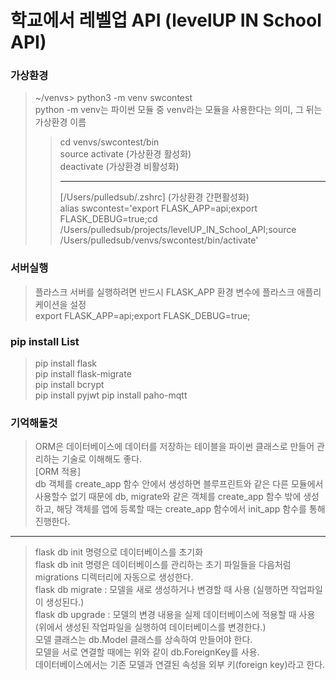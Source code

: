 # 학교에서 레벨업 API (levelUP IN School API)

### 가상환경
> ~/venvs> python3 -m venv swcontest  
> python -m venv는 파이썬 모듈 중 venv라는 모듈을 사용한다는 의미, 그 뒤는 가상환경 이름  
> > cd venvs/swcontest/bin  
> > source activate (가상환경 활성화)  
> > deactivate (가상환경 비활성화)
> > ***
> > [/Users/pulledsub/.zshrc] (가상환경 간편활성화)  
> > alias swcontest='export FLASK_APP=api;export FLASK_DEBUG=true;cd /Users/pulledsub/projects/levelUP_IN_School_API;source /Users/pulledsub/venvs/swcontest/bin/activate'

### 서버실행
> 플라스크 서버를 실행하려면 반드시 FLASK_APP 환경 변수에 플라스크 애플리케이션을 설정  
> export FLASK_APP=api;export FLASK_DEBUG=true; 

### pip install List
> pip install flask  
> pip install flask-migrate  
> pip install bcrypt  
> pip install pyjwt
>  pip install paho-mqtt

### 기억해둘것
> ORM은 데이터베이스에 데이터를 저장하는 테이블을 파이썬 클래스로 만들어 관리하는 기술로 이해해도 좋다.  
> [ORM 적용]  
> db 객체를 create_app 함수 안에서 생성하면 블루프린트와 같은 다른 모듈에서 사용할수 없기 때문에 db, migrate와 같은 객체를 create_app 함수 밖에 생성하고, 해당 객체를 앱에 등록할 때는 create_app 함수에서 init_app 함수를 통해 진행한다.  
***
> flask db init 명령으로 데이터베이스를 초기화  
> flask db init 명령은 데이터베이스를 관리하는 초기 파일들을 다음처럼 migrations 디렉터리에 자동으로 생성한다.  
> flask db migrate : 모델을 새로 생성하거나 변경할 때 사용 (실행하면 작업파일이 생성된다.)  
> flask db upgrade : 모델의 변경 내용을 실제 데이터베이스에 적용할 때 사용 (위에서 생성된 작업파일을 실행하여 데이터베이스를 변경한다.)  
> 모델 클래스는 db.Model 클래스를 상속하여 만들어야 한다.  
>  모델을 서로 연결할 때에는 위와 같이 db.ForeignKey를 사용.  
> 데이터베이스에서는 기존 모델과 연결된 속성을 외부 키(foreign key)라고 한다.
